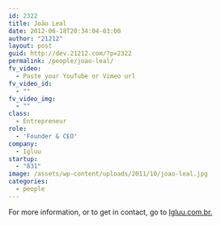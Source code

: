 ```yaml
---
id: 2322
title: João Leal
date: 2012-06-18T20:34:04-03:00
author: "21212"
layout: post
guid: http://dev.21212.com/?p=2322
permalink: /people/joao-leal/
fv_video:
  - Paste your YouTube or Vimeo url
fv_video_id:
  - ""
fv_video_img:
  - ""
class:
  - Entrepreneur
role:
  - 'Founder & CEO'
company:
  - Igluu
startup:
  - "831"
image: /assets/wp-content/uploads/2011/10/joao-leal.jpg
categories:
  - people
---
```

For more information, or to get in contact, go to <a href="http://www.igluu.com.br" target="_blank">Igluu.com.br.</a>
